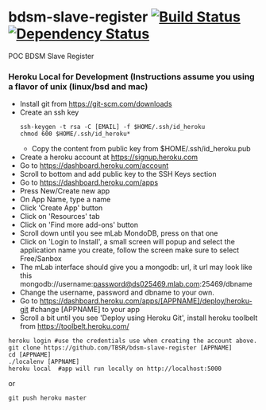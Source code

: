 # bdsm-slave-register [![Build Status][travis-image]][travis-url] [![Dependency Status][daviddm-image]][daviddm-url]

POC BDSM Slave Register

### Heroku Local for Development (Instructions assume you using a flavor of unix (linux/bsd and mac)

*    Install git from https://git-scm.com/downloads
*    Create an ssh key
     ```
     ssh-keygen -t rsa -C [EMAIL] -f $HOME/.ssh/id_heroku
     chmod 600 $HOME/.ssh/id_heroku*
     ```
     *    Copy the content from public key from $HOME/.ssh/id_heroku.pub
*    Create a heroku account at https://signup.heroku.com
*    Go to https://dashboard.heroku.com/account
  *    Scroll to bottom and add public key to the SSH Keys section
*    Go to https://dashboard.heroku.com/apps
  *    Press New/Create new app
  *    On App Name, type a name
  *    Click 'Create App' button
  *    Click on 'Resources' tab
  *    Click on 'Find more add-ons' button
  *    Scroll down until you see mLab MondoDB, press on that one
  *    Click on 'Login to Install', a small screen will popup and select the application name you create, follow the screen make sure to select Free/Sanbox
  *    The mLab interface should give you a mongodb: url, it url may look like this mongodb://username:password@ds025469.mlab.com:25469/dbname
  *    Change the username, password and dbname to your own.
*    Go to https://dashboard.heroku.com/apps/[APPNAME]/deploy/heroku-git #change [APPNAME] to your app
*    Scroll a bit until you see 'Deploy using Heroku Git', install heroku toolbelt from https://toolbelt.heroku.com/
```
heroku login #use the credentials use when creating the account above.
git clone https://github.com/TBSR/bdsm-slave-register [APPNAME]
cd [APPNAME]
./localenv [APPNAME]
heroku local  #app will run locally on http://localhost:5000
```
or
```
git push heroku master
```

[travis-image]: https://travis-ci.org/TBSR/bdsm-slave-register.svg?branch=master
[travis-url]: https://travis-ci.org/TBSR/bdsm-slave-register
[daviddm-image]: https://david-dm.org/TBSR/bdsm-slave-register.svg?theme=shields.io
[daviddm-url]: https://david-dm.org/TBSR/bdsm-slave-register
